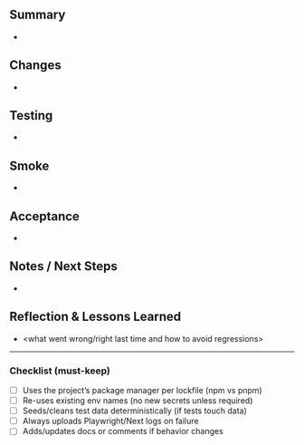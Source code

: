 ## Summary
- <what this change moves us toward and user impact>

## Changes
- <bullet list of concrete edits>

## Testing
- <commands run>

## Smoke
- <quick smoke validation>

## Acceptance
- <acceptance criteria>

## Notes / Next Steps
- <follow-ups or future work>

## Reflection & Lessons Learned
- <what went wrong/right last time and how to avoid regressions>

---

### Checklist (must-keep)
- [ ] Uses the project’s package manager per lockfile (npm vs pnpm)
- [ ] Re-uses existing env names (no new secrets unless required)
- [ ] Seeds/cleans test data deterministically (if tests touch data)
- [ ] Always uploads Playwright/Next logs on failure
- [ ] Adds/updates docs or comments if behavior changes
